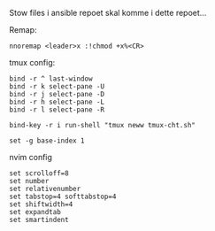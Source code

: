 Stow files i ansible repoet skal komme i dette repoet...

Remap:

```shell
nnoremap <leader>x :!chmod +x%<CR>
```

tmux config:

```shell
bind -r ^ last-window
bind -r k select-pane -U
bind -r j select-pane -D
bind -r h select-pane -L
bind -r l select-pane -R
```
  
```shell
bind-key -r i run-shell "tmux neww tmux-cht.sh"
```
  
```shell
set -g base-index 1
```

nvim config

```shell
set scrolloff=8
set number
set relativenumber
set tabstop=4 softtabstop=4
set shiftwidth=4
set expandtab
set smartindent
```
